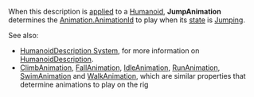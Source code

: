 When this description is [applied](https://create.roblox.com/docs/reference/engine/classes/Humanoid#ApplyDescription) to a
[Humanoid](https://create.roblox.com/docs/reference/engine/classes/Humanoid), **JumpAnimation** determines the [Animation.AnimationId](https://create.roblox.com/docs/reference/engine/classes/Animation#AnimationId) to
play when its [state](https://create.roblox.com/docs/reference/engine/classes/Humanoid#GetState) is
[Jumping](https://developer.roblox.com/en-us/api-reference/enum/HumanoidStateType).

See also:

- [HumanoidDescription System](/avatar/characters/character-customization#humanoiddescription),
  for more information on [HumanoidDescription](https://create.roblox.com/docs/reference/engine/classes/HumanoidDescription).
- [ClimbAnimation](https://create.roblox.com/docs/reference/engine/classes/HumanoidDescription#FallAnimation),
  [FallAnimation](https://create.roblox.com/docs/reference/engine/classes/HumanoidDescription#FallAnimation),
  [IdleAnimation](https://create.roblox.com/docs/reference/engine/classes/HumanoidDescription#IdleAnimation),
  [RunAnimation](https://create.roblox.com/docs/reference/engine/classes/HumanoidDescription#RunAnimation),
  [SwimAnimation](https://create.roblox.com/docs/reference/engine/classes/HumanoidDescription#SwimAnimation) and
  [WalkAnimation](https://create.roblox.com/docs/reference/engine/classes/HumanoidDescription#WalkAnimation), which are similar
  properties that determine animations to play on the rig